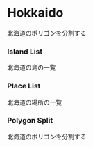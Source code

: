 Hokkaido
===============

北海道のポリゴンを分割する

### Island List

北海道の島の一覧

### Place List

北海道の場所の一覧

### Polygon Split
 
北海道のポリゴンを分割する

